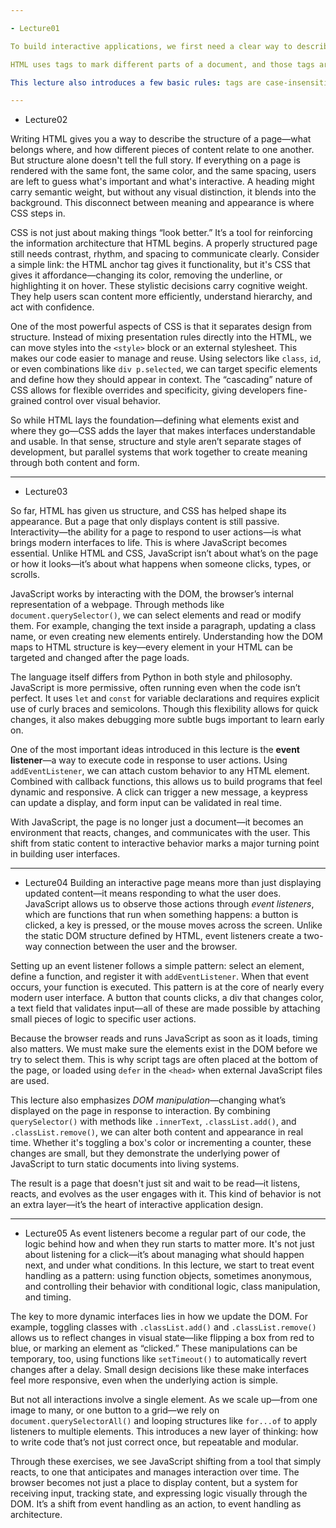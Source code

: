 ```yaml
---

- Lecture01

To build interactive applications, we first need a clear way to describe the structure of a webpage. HTML provides this structure. It tells the browser what kind of content it's dealing with—headings, paragraphs, links, images—and how that content is organized on the page. In this course, we won’t focus on HTML for long, but understanding its logic is necessary before we start working with JavaScript and more complex interactions.

HTML uses tags to mark different parts of a document, and those tags are often nested to form a tree-like structure. You’ll also see attributes, which add extra meaning to elements. Some are familiar, like `href` in a link or `src` in an image. Others, like `id`, `class`, or `disabled`, help control behavior and interaction. Even when an attribute doesn’t have a value, like `disabled`, its presence can still affect how the browser interprets the element.

This lecture also introduces a few basic rules: tags are case-insensitive, some can be self-closing, and every HTML page starts with a `<!DOCTYPE html>` declaration. While modern tools can generate HTML automatically, knowing how it works will help you debug, adjust, and build more intentional interfaces. HTML may be simple, but it's the foundation everything else depends on.

---
```


- Lecture02

Writing HTML gives you a way to describe the structure of a page—what belongs where, and how different pieces of content relate to one another. But structure alone doesn't tell the full story. If everything on a page is rendered with the same font, the same color, and the same spacing, users are left to guess what's important and what's interactive. A heading might carry semantic weight, but without any visual distinction, it blends into the background. This disconnect between meaning and appearance is where CSS steps in.

CSS is not just about making things “look better.” It’s a tool for reinforcing the information architecture that HTML begins. A properly structured page still needs contrast, rhythm, and spacing to communicate clearly. Consider a simple link: the HTML anchor tag gives it functionality, but it's CSS that gives it affordance—changing its color, removing the underline, or highlighting it on hover. These stylistic decisions carry cognitive weight. They help users scan content more efficiently, understand hierarchy, and act with confidence.

One of the most powerful aspects of CSS is that it separates design from structure. Instead of mixing presentation rules directly into the HTML, we can move styles into the `<style>` block or an external stylesheet. This makes our code easier to manage and reuse. Using selectors like `class`, `id`, or even combinations like `div p.selected`, we can target specific elements and define how they should appear in context. The “cascading” nature of CSS allows for flexible overrides and specificity, giving developers fine-grained control over visual behavior.

So while HTML lays the foundation—defining what elements exist and where they go—CSS adds the layer that makes interfaces understandable and usable. In that sense, structure and style aren’t separate stages of development, but parallel systems that work together to create meaning through both content and form.


---

- Lecture03

So far, HTML has given us structure, and CSS has helped shape its appearance. But a page that only displays content is still passive. Interactivity—the ability for a page to respond to user actions—is what brings modern interfaces to life. This is where JavaScript becomes essential. Unlike HTML and CSS, JavaScript isn’t about what’s on the page or how it looks—it’s about what happens when someone clicks, types, or scrolls.

JavaScript works by interacting with the DOM, the browser’s internal representation of a webpage. Through methods like `document.querySelector()`, we can select elements and read or modify them. For example, changing the text inside a paragraph, updating a class name, or even creating new elements entirely. Understanding how the DOM maps to HTML structure is key—every element in your HTML can be targeted and changed after the page loads.

The language itself differs from Python in both style and philosophy. JavaScript is more permissive, often running even when the code isn’t perfect. It uses `let` and `const` for variable declarations and requires explicit use of curly braces and semicolons. Though this flexibility allows for quick changes, it also makes debugging more subtle bugs important to learn early on.

One of the most important ideas introduced in this lecture is the **event listener**—a way to execute code in response to user actions. Using `addEventListener`, we can attach custom behavior to any HTML element. Combined with callback functions, this allows us to build programs that feel dynamic and responsive. A click can trigger a new message, a keypress can update a display, and form input can be validated in real time.

With JavaScript, the page is no longer just a document—it becomes an environment that reacts, changes, and communicates with the user. This shift from static content to interactive behavior marks a major turning point in building user interfaces.

---

- Lecture04
Building an interactive page means more than just displaying updated content—it means responding to what the user does. JavaScript allows us to observe those actions through *event listeners*, which are functions that run when something happens: a button is clicked, a key is pressed, or the mouse moves across the screen. Unlike the static DOM structure defined by HTML, event listeners create a two-way connection between the user and the browser.

Setting up an event listener follows a simple pattern: select an element, define a function, and register it with `addEventListener`. When that event occurs, your function is executed. This pattern is at the core of nearly every modern user interface. A button that counts clicks, a div that changes color, a text field that validates input—all of these are made possible by attaching small pieces of logic to specific user actions.

Because the browser reads and runs JavaScript as soon as it loads, timing also matters. We must make sure the elements exist in the DOM before we try to select them. This is why script tags are often placed at the bottom of the page, or loaded using `defer` in the `<head>` when external JavaScript files are used.

This lecture also emphasizes *DOM manipulation*—changing what’s displayed on the page in response to interaction. By combining `querySelector()` with methods like `.innerText`, `.classList.add()`, and `.classList.remove()`, we can alter both content and appearance in real time. Whether it's toggling a box's color or incrementing a counter, these changes are small, but they demonstrate the underlying power of JavaScript to turn static documents into living systems.

The result is a page that doesn't just sit and wait to be read—it listens, reacts, and evolves as the user engages with it. This kind of behavior is not an extra layer—it’s the heart of interactive application design.

---

- Lecture05
As event listeners become a regular part of our code, the logic behind how and when they run starts to matter more. It's not just about listening for a click—it’s about managing what should happen next, and under what conditions. In this lecture, we start to treat event handling as a pattern: using function objects, sometimes anonymous, and controlling their behavior with conditional logic, class manipulation, and timing.

The key to more dynamic interfaces lies in how we update the DOM. For example, toggling classes with `.classList.add()` and `.classList.remove()` allows us to reflect changes in visual state—like flipping a box from red to blue, or marking an element as “clicked.” These manipulations can be temporary, too, using functions like `setTimeout()` to automatically revert changes after a delay. Small design decisions like these make interfaces feel more responsive, even when the underlying action is simple.

But not all interactions involve a single element. As we scale up—from one image to many, or one button to a grid—we rely on `document.querySelectorAll()` and looping structures like `for...of` to apply listeners to multiple elements. This introduces a new layer of thinking: how to write code that’s not just correct once, but repeatable and modular.

Through these exercises, we see JavaScript shifting from a tool that simply reacts, to one that anticipates and manages interaction over time. The browser becomes not just a place to display content, but a system for receiving input, tracking state, and expressing logic visually through the DOM. It’s a shift from event handling as an action, to event handling as architecture.

